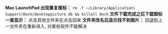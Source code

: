 **Mac LaunchPad 出现重复图标：** `rm -f ~/Library/Application\ Support/Dock/desktoppicture.db && killall Dock`
**文件下载完成之后下载图标一直显示：** 点击其他文件夹在点击回来
**文件夹改名后显示找不到图片：** 回退到上一文件夹在重新进入, 对某些软件不能解决